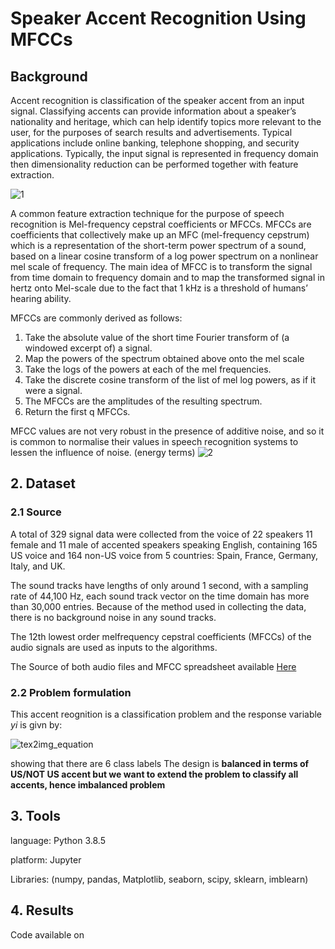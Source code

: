 # Speaker Accent Recognition Using MFCCs
## Background
Accent recognition is classification of the speaker accent from an input signal. Classifying accents can provide information about a speaker’s nationality and heritage, which can help identify topics more relevant to the user, for the purposes of search results and advertisements. Typical applications include online banking, telephone shopping, and security applications.
Typically, the input signal is represented in frequency domain then dimensionality reduction can be performed together with feature extraction.

   ![1](https://user-images.githubusercontent.com/59888707/159986382-517ef236-3db3-4b84-b551-c22efe851805.jpg)

A common feature extraction technique for the purpose of speech recognition is Mel-frequency cepstral coefficients or MFCCs. MFCCs are coefficients that collectively make up an MFC (mel-frequency cepstrum) which is a representation of the short-term power spectrum of a sound, based on a linear cosine transform of a log power spectrum on a nonlinear mel scale of frequency.
The main idea of MFCC is to transform the signal from time domain to frequency domain and to map the transformed signal in hertz onto Mel-scale due to the fact that 1 kHz is a threshold of humans’ hearing ability.

MFCCs are commonly derived as follows: 

1.	Take the absolute value of the short time Fourier transform of (a windowed excerpt of) a signal.
2.	Map the powers of the spectrum obtained above onto the mel scale
3.	Take the logs of the powers at each of the mel frequencies.
4.	Take the discrete cosine transform of the list of mel log powers, as if it were a signal.
5.	The MFCCs are the amplitudes of the resulting spectrum.
6.	Return the first q MFCCs.

MFCC values are not very robust in the presence of additive noise, and so it is common to normalise their values in speech recognition systems to lessen the influence of noise. (energy terms)
![2](https://user-images.githubusercontent.com/59888707/159986475-56cfc591-71c9-4525-8715-f2de0247d717.png)

## 2. Dataset
   ### 2.1 Source
   
A total of 329 signal data were collected from the voice of 22 speakers 11 female and 11 male of accented speakers speaking English, containing 165 US voice and 164 non-US voice from 5 countries: Spain, France, Germany, Italy, and UK.

The sound tracks have lengths of only around 1 second, with a sampling rate of 44,100 Hz, each sound track vector on the time domain has more than 30,000 entries. Because of the method used in collecting the data, there is no background noise in any sound tracks.

The 12th lowest order melfrequency cepstral coefficients (MFCCs) of the audio signals are used as inputs to the algorithms.

The Source of both audio files and MFCC spreadsheet available [Here ](https://archive.ics.uci.edu/ml/datasets/Speaker+Accent+Recognition)

   ### 2.2 Problem formulation
   
This accent reognition is a classification problem and the response variable $yi$ is givn by:

![tex2img_equation](https://user-images.githubusercontent.com/59888707/160080894-276fb852-00b2-4c5c-9aa7-4ef5c3ab73b4.png)

showing that there are 6 class labels 
The design is **balanced in terms of US/NOT US accent but we want to extend the problem to classify all accents, hence imbalanced problem**

## 3. Tools
language: Python 3.8.5

platform: Jupyter

Libraries: (numpy, pandas, Matplotlib, seaborn, scipy, sklearn, imblearn)
      
## 4. Results

Code available on
